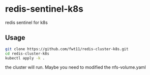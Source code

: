 # redis-sentinel-k8s
redis sentinel for k8s
## Usage
```bash
git clone https://github.com/fwt11/redis-cluster-k8s.git
cd redis-cluster-k8s
kubectl apply -k .
```
the cluster will run. Maybe you need to modified the nfs-volume.yaml
